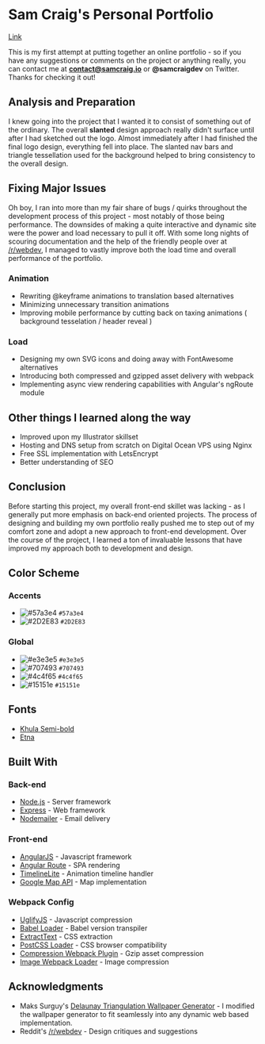 # Sam Craig's Personal Portfolio

[Link](https://samcraig.io/)

This is my first attempt at putting together an online portfolio - so if you have any suggestions or comments on the project or anything really, you can contact me at **contact@samcraig.io** or **@samcraigdev** on Twitter. Thanks for checking it out!

## Analysis and Preparation

I knew going into the project that I wanted it to consist of something out of the ordinary. The overall **slanted** design approach really didn't surface until after I had sketched out the logo. Almost immediately after I had finished the final logo design, everything fell into place. The slanted nav bars and triangle tessellation used for the background helped to bring consistency to the overall design.

## Fixing Major Issues

Oh boy, I ran into more than my fair share of bugs / quirks throughout the development process of this project - most notably of those being performance. The downsides of making a quite interactive and dynamic site were the power and load necessary to pull it off. With some long nights of scouring documentation and the help of the friendly people over at [/r/webdev](https://www.reddit.com/r/webdev/comments/7g84co/my_first_portfolio_hows_it_look/), I managed to vastly improve both the load time and overall performance of the portfolio.

### Animation

- Rewriting @keyframe animations to translation based alternatives
- Minimizing unnecessary transition animations
- Improving mobile performance by cutting back on taxing animations ( background tesselation / header reveal )

### Load

- Designing my own SVG icons and doing away with FontAwesome alternatives
- Introducing both compressed and gzipped asset delivery with webpack
- Implementing async view rendering capabilities with Angular's ngRoute module

## Other things I learned along the way

- Improved upon my Illustrator skillset
- Hosting and DNS setup from scratch on Digital Ocean VPS using Nginx
- Free SSL implementation with LetsEncrypt
- Better understanding of SEO

## Conclusion

Before starting this project, my overall front-end skillet was lacking - as I generally put more emphasis on back-end oriented projects. The process of designing and building my own portfolio really pushed me to step out of my comfort zone and adopt a new approach to front-end development. Over the course of the project, I learned a ton of invaluable lessons that have improved my approach both to development and design.

## Color Scheme

### Accents

- ![#57a3e4](https://placehold.it/15/57a3e4/000000?text=+) `#57a3e4`
- ![#2D2E83](https://placehold.it/15/2D2E83/000000?text=+) `#2D2E83`

### Global

- ![#e3e3e5](https://placehold.it/15/e3e3e5/000000?text=+) `#e3e3e5`
- ![#707493](https://placehold.it/15/707493/000000?text=+) `#707493`
- ![#4c4f65](https://placehold.it/15/4c4f65/000000?text=+) `#4c4f65`
- ![#15151e](https://placehold.it/15/15151e/000000?text=+) `#15151e`

## Fonts

- [Khula Semi-bold](https://fonts.google.com/specimen/Khula)
- [Etna](https://www.behance.net/gallery/27266073/ETNA-Free-font)

## Built With

### Back-end

- [Node.js](https://nodejs.org/en/) - Server framework
- [Express](https://expressjs.com/) - Web framework
- [Nodemailer](https://nodemailer.com/about/) - Email delivery

### Front-end

- [AngularJS](https://angularjs.org/) - Javascript framework
- [Angular Route](https://docs.angularjs.org/api/ngRoute/service/$route) - SPA rendering
- [TimelineLite](https://greensock.com/timelinelite) - Animation timeline handler
- [Google Map API](https://developers.google.com/maps/) - Map implementation

### Webpack Config

- [UglifyJS](https://github.com/mishoo/UglifyJS) - Javascript compression
- [Babel Loader](https://github.com/babel/babel-loader) - Babel version transpiler
- [ExtractText](https://github.com/webpack-contrib/extract-text-webpack-plugin) - CSS extraction
- [PostCSS Loader](https://github.com/postcss/postcss-loader) - CSS browser compatibility
- [Compression Webpack Plugin](https://github.com/webpack-contrib/compression-webpack-plugin) - Gzip asset compression
- [Image Webpack Loader](https://github.com/tcoopman/image-webpack-loader) - Image compression

## Acknowledgments

- Maks Surguy's [Delaunay Triangulation Wallpaper Generator](https://github.com/qrohlf/trianglify) - I modified the wallpaper generator to fit seamlessly into any dynamic web based implementation.
- Reddit's [/r/webdev](https://www.reddit.com/r/webdev/comments/7g84co/my_first_portfolio_hows_it_look/) - Design critiques and suggestions